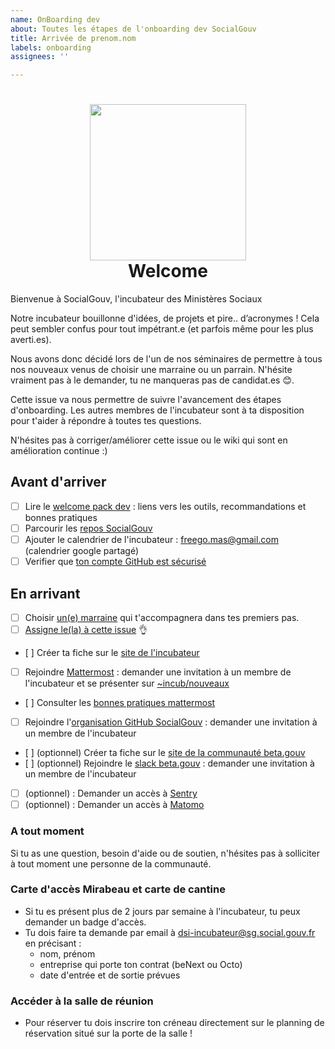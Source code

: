 ```yaml
---
name: OnBoarding dev
about: Toutes les étapes de l'onboarding dev SocialGouv
title: Arrivée de prenom.nom
labels: onboarding
assignees: ''

---
```



<h1 align="center">
  <img src="https://avatars0.githubusercontent.com/u/45039513?s=400&v=4" width="250"/>
  <br>
  Welcome
</h1>

Bienvenue à SocialGouv, l'incubateur des Ministères Sociaux

Notre incubateur bouillonne d'idées, de projets et pire.. d’acronymes ! Cela peut sembler confus pour tout impétrant.e (et parfois même pour les plus averti.es).

Nous avons donc décidé lors de l'un de nos séminaires de permettre à tous nos nouveaux venus de choisir une marraine ou un parrain. N'hésite vraiment pas à le demander, tu ne manqueras pas de candidat.es :blush:.

Cette issue va nous permettre de suivre l'avancement des étapes d'onboarding. Les autres membres de l'incubateur sont à ta disposition pour t'aider à répondre à toutes tes questions.

N'hésites pas à corriger/améliorer cette issue ou le wiki qui sont en amélioration continue :)

## Avant d'arriver

 - [ ] Lire le [welcome pack dev](https://github.com/SocialGouv/socialgouv.github.io/wiki/Social-Gouv-Tech-Welcome-Pack-🖖) : liens vers les outils, recommandations et bonnes pratiques
 - [ ] Parcourir les [repos SocialGouv](http://github.com/SocialGouv)
 - [ ] Ajouter le calendrier de l'incubateur : freego.mas@gmail.com (calendrier google partagé)
 - [ ] Verifier que [ton compte GitHub est sécurisé](https://help.github.com/en/github/authenticating-to-github/securing-your-account-with-two-factor-authentication-2fa)

## En arrivant

 - [ ] Choisir [un(e) marraine](https://socialgouv.github.io/members/) qui t'accompagnera dans tes premiers pas.  
 - [ ] [Assigne le(la) à cette issue](https://help.github.com/en/github/managing-your-work-on-github/assigning-issues-and-pull-requests-to-other-github-users) :ok_hand:
 - [ ] Créer ta fiche sur le [site de l'incubateur](https://github.com/SocialGouv/socialgouv.github.io)
 - [ ] Rejoindre [Mattermost](https://mattermost.num.social.gouv.fr) : demander une invitation à un membre de l'incubateur et se présenter sur [~incub/nouveaux](https://mattermost.num.social.gouv.fr/default/channels/incub-nouveaux)
 - [ ] Consulter les [bonnes pratiques mattermost](https://github.com/SocialGouv/socialgouv.github.io/wiki/Mattermost)
 - [ ] Rejoindre l'[organisation GitHub SocialGouv](https://github.com/SocialGouv) : demander une invitation à un membre de l'incubateur
 - [ ] (optionnel) Créer ta fiche sur le [site de la communauté beta.gouv](https://github.com/betagouv/beta.gouv.fr/blob/master/CONTRIBUTING.md#ajouter-ou-modifier-un-membre-%C3%A0-la-communaut%C3%A9-betagouv)
 - [ ] (optionnel) Rejoindre le [slack beta.gouv](https://startups-detat.slack.com) : demander une invitation à un membre de l'incubateur
 - [ ] (optionnel) : Demander un accès à [Sentry](https://sentry.fabrique.social.gouv.fr)
 - [ ] (optionnel) : Demander un accès à [Matomo](https://matomo.fabrique.social.gouv.fr)

### A tout moment

Si tu as une question, besoin d'aide ou de soutien, n'hésites pas à solliciter à tout moment une personne de la communauté.

### Carte d'accès Mirabeau et carte de cantine

 - Si tu es présent plus de 2 jours par semaine à l'incubateur, tu peux demander un badge d'accès.
 - Tu dois faire ta demande par email à dsi-incubateur@sg.social.gouv.fr en précisant :
     - nom, prénom
     - entreprise qui porte ton contrat (beNext ou Octo)
     - date d'entrée et de sortie prévues
     
### Accéder à la salle de réunion 

- Pour réserver tu dois inscrire ton créneau directement sur le planning de réservation situé sur la porte de la salle !


